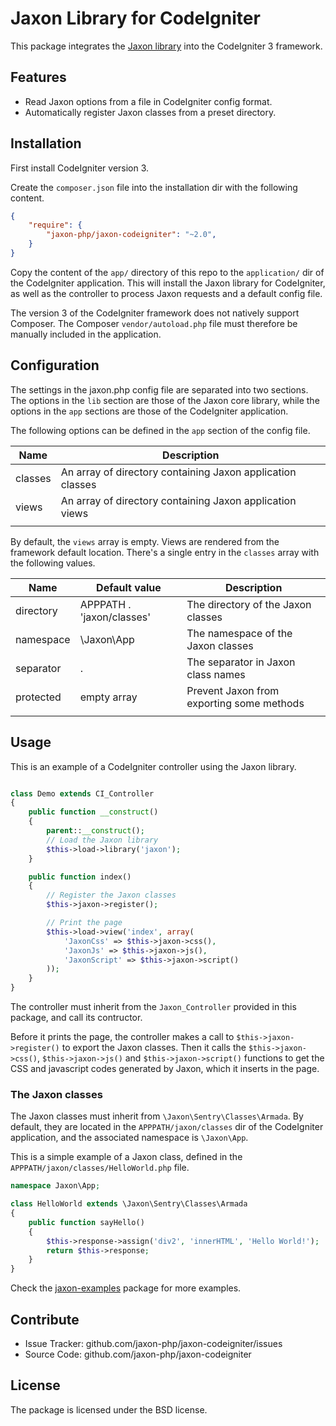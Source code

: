 Jaxon Library for CodeIgniter
=============================

This package integrates the [Jaxon library](https://github.com/jaxon-php/jaxon-core) into the CodeIgniter 3 framework.

Features
--------

- Read Jaxon options from a file in CodeIgniter config format.
- Automatically register Jaxon classes from a preset directory.

Installation
------------

First install CodeIgniter version 3.

Create the `composer.json` file into the installation dir with the following content.

```json
{
    "require": {
        "jaxon-php/jaxon-codeigniter": "~2.0",
    }
}
```

Copy the content of the `app/` directory of this repo to the `application/` dir of the CodeIgniter application.
This will install the Jaxon library for CodeIgniter, as well as the controller to process Jaxon requests and a default config file.

The version 3 of the CodeIgniter framework does not natively support Composer.
The Composer `vendor/autoload.php` file must therefore be manually included in the application.

Configuration
------------

The settings in the jaxon.php config file are separated into two sections.
The options in the `lib` section are those of the Jaxon core library, while the options in the `app` sections are those of the CodeIgniter application.

The following options can be defined in the `app` section of the config file.

| Name | Description |
|------|---------------|
| classes | An array of directory containing Jaxon application classes |
| views   | An array of directory containing Jaxon application views |
| | | |

By default, the `views` array is empty. Views are rendered from the framework default location.
There's a single entry in the `classes` array with the following values.

| Name | Default value | Description |
|------|---------------|-------------|
| directory | APPPATH . 'jaxon/classes' | The directory of the Jaxon classes |
| namespace | \Jaxon\App  | The namespace of the Jaxon classes |
| separator | .           | The separator in Jaxon class names |
| protected | empty array | Prevent Jaxon from exporting some methods |
| | | |

Usage
-----

This is an example of a CodeIgniter controller using the Jaxon library.
```php

class Demo extends CI_Controller
{
    public function __construct()
    {
        parent::__construct();
        // Load the Jaxon library
        $this->load->library('jaxon');
    }

    public function index()
    {
        // Register the Jaxon classes
        $this->jaxon->register();

        // Print the page
        $this->load->view('index', array(
            'JaxonCss' => $this->jaxon->css(),
            'JaxonJs' => $this->jaxon->js(),
            'JaxonScript' => $this->jaxon->script()
        ));
    }
}
```

The controller must inherit from the `Jaxon_Controller` provided in this package, and call its contructor.

Before it prints the page, the controller makes a call to `$this->jaxon->register()` to export the Jaxon classes.
Then it calls the `$this->jaxon->css()`, `$this->jaxon->js()` and `$this->jaxon->script()` functions to get the CSS and javascript codes generated by Jaxon, which it inserts in the page.

### The Jaxon classes

The Jaxon classes must inherit from `\Jaxon\Sentry\Classes\Armada`.
By default, they are located in the `APPPATH/jaxon/classes` dir of the CodeIgniter application, and the associated namespace is `\Jaxon\App`.

This is a simple example of a Jaxon class, defined in the `APPPATH/jaxon/classes/HelloWorld.php` file.

```php
namespace Jaxon\App;

class HelloWorld extends \Jaxon\Sentry\Classes\Armada
{
    public function sayHello()
    {
        $this->response->assign('div2', 'innerHTML', 'Hello World!');
        return $this->response;
    }
}
```

Check the [jaxon-examples](https://github.com/jaxon-php/jaxon-examples/tree/master/frameworks/codeigniter) package for more examples.

Contribute
----------

- Issue Tracker: github.com/jaxon-php/jaxon-codeigniter/issues
- Source Code: github.com/jaxon-php/jaxon-codeigniter

License
-------

The package is licensed under the BSD license.

